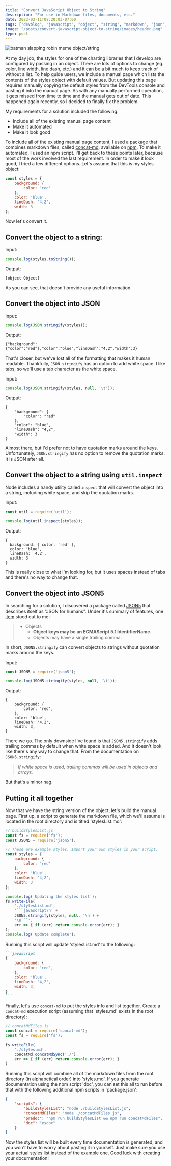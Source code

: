 ```yaml
---
title: "Convert JavaScript Object to String"
description: "For use in Markdown files, documents, etc."
date: 2022-03-11T08:20:03-07:00
tags: ["devblog", "javascript", "object", "string", "markdown", "json", "json5", "concat-md"]
image: "/posts/convert-javascript-object-to-string/images/header.png"
type: post
---
```


![batman slapping robin meme object/string](/posts/convert-javascript-object-to-string/images/header.png "Take that object!")

At my day job, the styles for one of the charting libraries that I develop are configured by passing in an object. There are lots of options to change (eg. color, line width, line dash, etc.) and it can be a bit much to keep track of without a list. To help guide users, we include a manual page which lists the contents of the styles object with default values. But updating this page requires manually copying the default styles from the DevTools console and pasting it into the manual page. As with any manually performed operation, it gets missed from time to time and the manual gets out of date. This happened again recently, so I decided to finally fix the problem.

My requirements for a solution included the following:

- Include all of the existing manual page content
- Make it automated
- Make it look good

To include all of the existing manual page content, I used a package that combines markdown files, called [concat-md](https://github.com/ozum/concat-md), available on [npm](https://www.npmjs.com/package/concat-md). To make it automated, I used an npm script. I'll get back to these points later, because most of the work involved the last requirement. In order to make it look good, I tried a few different options. Let's assume that this is my styles object:

```javascript
const styles = {
	background: {
		color: 'red'
	},
	color: 'blue',
	lineDash: '4,2',
	width: 3
};
```

Now let's convert it.

## Convert the object to a string:

Input:

```javascript
console.log(styles.toString());
```

Output:

```shell
[object Object]
```

As you can see, that doesn't provide any useful information.

## Convert the object into JSON

Input:

```javascript
console.log(JSON.stringify(styles));
```

Output:

```shell
{"background":{"color":"red"},"color":"blue","lineDash":"4,2","width":3}
```

That's closer, but we've lost all of the formatting that makes it human readable. Thankfully, `JSON.stringify` has an option to add white space. I like tabs, so we'll use a tab character as the white space.

Input:

```javascript
console.log(JSON.stringify(styles, null, '\t'));
```

Output:

```shell
{
	"background": {
		"color": "red"
	},
	"color": "blue",
	"lineDash": "4,2",
	"width": 3
}
```

Almost there, but I'd prefer not to have quotation marks around the keys. Unfortunately, `JSON.stringify` has no option to remove the quotation marks. It is JSON after all.

## Convert the object to a string using `util.inspect`

Node includes a handy utility called `inspect` that will convert the object into a string, including white space, and skip the quotation marks.

Input:

```javascript
const util = require('util');

console.log(util.inspect(styles));
```

Output:

```shell
{
  background: { color: 'red' },
  color: 'blue',
  lineDash: '4,2',
  width: 3
}
```

This is really close to what I'm looking for, but it uses spaces instead of tabs and there's no way to change that.

## Convert the object into JSON5

In searching for a solution, I discovered a package called [JSON5](https://json5.org/) that describes itself as "JSON for humans". Under it's summary of features, one [item](https://json5.org/#objects) stood out to me:

> - Objects
>	- **Object keys may be an ECMAScript 5.1 IdentifierName.**
>	- Objects may have a single trailing comma.

In short, `JSON5.stringify` can convert objects to strings without quotation marks around the keys.

Input:

```javascript
const JSON5 = require('json5');

console.log(JSON5.stringify(styles, null, '\t'));
```

Output:

```shell
{
	background: {
		color: 'red',
	},
	color: 'blue',
	lineDash: '4,2',
	width: 3,
}
```

There we go. The only downside I've found is that `JSON5.stringify` adds trailing commas by default when white space is added. And it doesn't look like there's any way to change that. From the documentation on `JSON5.stringify`:

> *If white space is used, trailing commas will be used in objects and arrays.*

But that's a minor nag.

## Putting it all together

Now that we have the string version of the object, let's build the manual page. First up, a script to generate the markdown file, which we'll assume is located in the root directory and is titled 'stylesList.md':

```javascript
// buildStylesList.js
const fs = require('fs');
const JSON5 = require('json5');

// These are example styles. Import your own styles in your script.
const styles = {
	background: {
		color: 'red'
	},
	color: 'blue',
	lineDash: '4,2',
	width: 3
};

console.log('Updating the styles list');
fs.writeFile(
	'./stylesList.md',
	'```javascript\n' +
	JSON5.stringify(styles, null, '\n') +
	'\n```',
	err => { if (err) return console.error(err); }
);
console.log('Update complete');
```

Running this script will update 'stylesList.md' to the following:

<!-- Use 4 backticks here to be able to include the 3 backticks in example -->
````markdown
```javascript
{
	background: {
		color: 'red',
	},
	color: 'blue',
	lineDash: '4,2',
	width: 3,
}
```
````

Finally, let's use `concat-md` to put the styles info and list together. Create a `concat-md` execution script (assuming that 'styles.md' exists in the root directory):

```javascript
// concatMdFiles.js
const concat = require('concat-md');
const fs = require('fs');

fs.writeFile(
	'./styles.md',
	concatMd.concatMdSync('./'),
	err => { if (err) return console.error(err); }
)
```

Running this script will combine all of the markdown files from the root directory (in alphabetical order) into 'styles.md'. If you generate documentation using the npm script 'doc', you can set this all to run before that with the following additional npm scripts in 'package.json':

```json
{
	"scripts": {
		"buildStylesList": "node ./buildStylesList.js",
		"concatMdFiles": "node ./concatMdFiles.js",
		"predoc": "npm run buildStylesList && npm run concatMdFiles",
		"doc": "esdoc"
	}
}
```

Now the styles list will be built every time documentation is generated, and you won't have to worry about pasting it in yourself. Just make sure you use your actual styles list instead of the example one. Good luck with creating your documentation!